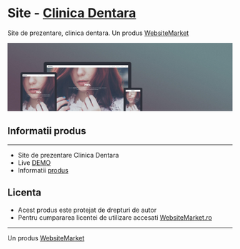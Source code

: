 # Site - [Clinica Dentara](https://websitemarket.ro/creare-site/clinica-dentara)
Site de prezentare, clinica dentara. Un produs [WebsiteMarket](https://websitemarket.ro?ref=clinica-dentara)

![HTML5 Up Big Picture design coded in JAMstack](./screenshots/thumb.jpg)

## Informatii produs
---
 - Site de prezentare Clinica Dentara
 - Live [DEMO](https://site-clinica-dentara.websitemarket.ro/)
 - Informatii [produs](https://websitemarket.ro/creare-site/clinica-dentara)

## Licenta
 - Acest produs este protejat de drepturi de autor
 - Pentru cumpararea licentei de utilizare accesati [WebsiteMarket.ro](https://websitemarket.ro/comanda?ref=clinica-dentara) 

---
Un produs [WebsiteMarket](https://websitemarket.ro?ref=clinica-dentara)
